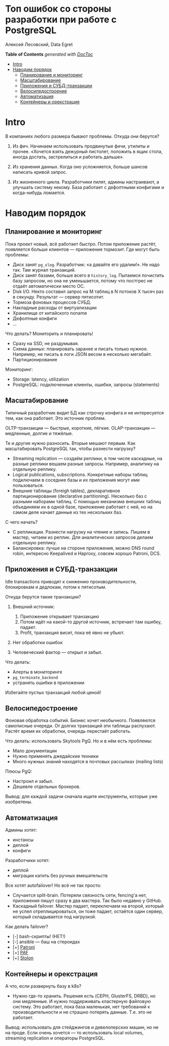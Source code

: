 # Топ ошибок со стороны разработки при работе с PostgreSQL

Алексей Лесовский, Data Egret

<!-- START doctoc generated TOC please keep comment here to allow auto update -->
<!-- DON'T EDIT THIS SECTION, INSTEAD RE-RUN doctoc TO UPDATE -->
**Table of Contents**  *generated with [DocToc](https://github.com/thlorenz/doctoc)*

- [Intro](#intro)
- [Наводим порядок](#%D0%BD%D0%B0%D0%B2%D0%BE%D0%B4%D0%B8%D0%BC-%D0%BF%D0%BE%D1%80%D1%8F%D0%B4%D0%BE%D0%BA)
  - [Планирование и мониторинг](#%D0%BF%D0%BB%D0%B0%D0%BD%D0%B8%D1%80%D0%BE%D0%B2%D0%B0%D0%BD%D0%B8%D0%B5-%D0%B8-%D0%BC%D0%BE%D0%BD%D0%B8%D1%82%D0%BE%D1%80%D0%B8%D0%BD%D0%B3)
  - [Масштабирование](#%D0%BC%D0%B0%D1%81%D1%88%D1%82%D0%B0%D0%B1%D0%B8%D1%80%D0%BE%D0%B2%D0%B0%D0%BD%D0%B8%D0%B5)
  - [Приложения и СУБД-транзакции](#%D0%BF%D1%80%D0%B8%D0%BB%D0%BE%D0%B6%D0%B5%D0%BD%D0%B8%D1%8F-%D0%B8-%D1%81%D1%83%D0%B1%D0%B4-%D1%82%D1%80%D0%B0%D0%BD%D0%B7%D0%B0%D0%BA%D1%86%D0%B8%D0%B8)
  - [Велосипедостроение](#%D0%B2%D0%B5%D0%BB%D0%BE%D1%81%D0%B8%D0%BF%D0%B5%D0%B4%D0%BE%D1%81%D1%82%D1%80%D0%BE%D0%B5%D0%BD%D0%B8%D0%B5)
  - [Автоматизация](#%D0%B0%D0%B2%D1%82%D0%BE%D0%BC%D0%B0%D1%82%D0%B8%D0%B7%D0%B0%D1%86%D0%B8%D1%8F)
  - [Контейнеры и орекстрация](#%D0%BA%D0%BE%D0%BD%D1%82%D0%B5%D0%B9%D0%BD%D0%B5%D1%80%D1%8B-%D0%B8-%D0%BE%D1%80%D0%B5%D0%BA%D1%81%D1%82%D1%80%D0%B0%D1%86%D0%B8%D1%8F)

<!-- END doctoc generated TOC please keep comment here to allow auto update -->

# Intro

В компаниях любого размера бывают проблемы. Откуда они берутся?

1. Из фич. Начинаем использовать продвинутые фичи, утилиты и прочее. «Хочется взять дежурный пистолет, положить в ящик стола, иногда достать, застрелиться и работать дальше».

1. Из хранения данных. Когда оно усложняется, больше шансов написать кривой запрос.

1. Из жизненного цикла. Разработчики пилят, админы настраивают, а улучшать систему некому. База работает с дефолтными конфигами и когда-нибудь ломается.

# Наводим порядок

## Планирование и мониторинг

Пока проект новый, всё работает быстро. Потом приложение растёт, появляется больше клиентов — приложение тормозит. Где могут быть проблемы:

* Диск занят `pg_xlog`. Разработчик: «а давайте его удалим!». Не надо так. Там журнал транзакций.
* Диск занят базами, больше всего в `history_log`. Пытаемся почистить базу запросом, но она не уменьшается, потому что постгрес не отдаёт автоматически место ОС.
* Disk I/O. Некто составил запрос на M таблиц в N потоков X тысяч раз в секунду. Результат — сервер пятисотит.
* Тормоза фоновых процессов СУБД.
* Накладные расходы от виртуализации
* Хранилище от китайского noname
* Дефолтные конфиги
* ...

Что делать? Мониторить и планировать!

* Сразу на SSD, не раздумывая.
* Схема данных: планировать заранее и писать только нужное. Например, не писать в логи JSON весом в несколько мегабайт.
* Партиционирование

Мониторинг:

* Storage: latency, utilization
* PostgreSQL: подключенные клиенты, ошибки, запросы (statements)

## Масштабирование

Типичный разработчик видит БД как строчку конфига и не интересуется тем, как она работает. Это источник проблем.

OLTP-транзакции — быстрые, короткие, лёгкие.
OLAP-транзакции — медленные, долгие и тяжёлые.

Те и другие нужно разносить. Вторые мешают первым. Как масштабировать PostgreSQL так, чтобы разнести нагрузку?

* Streaming replication — создаём реплики, в том числе каскадные, на разные реплики вешаем разные запросы. Например, аналитику на отдельную реплику.
* Logical publications, subscriptions. Конкретные наборы таблиц подключаем в соседние базы и их приложения могут ими пользоваться.
* Внешние таблицы (foreigh tables), декларативное партиционирование (declarative partitioning). Несколько баз с разными наборами таблиц. С помощью механизма внешних таблиц объединяем их в одной базе, приложение работает с ней, но на самом деле качает данные из тех нескольких баз.

С чего начать? 

* С репликации. Разнести нагрузку на чтение и запись. Пишем в мастер, читаем из реплик. Для аналитических запросов делаем отдельную реплику.
* Балансировка: лучше на стороне приложения, можно DNS round robin, интересно Keepalived и Haproxy, совсем хорошо Patroni, DCS.

## Приложения и СУБД-транзакции

Idle transactions приводят к снижению производительности, блокировкам и дедлокам, потом к пятисотым.

Откуда берутся такие транзакции?

1. Внешний источник:

    1. Приложение открывает транзакцию
    1. Потом идёт на какой-то другой источник, встречает там ошибку, падает.
    1. Profit, транзакция висит, пока её явно не убьют.
1. Нет обработки ошибок
1. Человеческий фактор — открыл и забыл.

Что делать:

* Алерты в мониторинге
* `pg_terminate_backend`
* устранять ошибки в приложении

Избегайте пустых транзакций любой ценой!

## Велосипедостроение

Фоновая обработка событий. Бизнес хочет необычного. Появляются самописные очереди. От долгих транзакций эти таблицы распухают. Растёт время их обработки, очередь перестаёт работать.

Что делать: использовать Skytools PgQ. Но и в нём есть проблемы:

* Мало документации
* Нужно применять джедайские техники
* Много нужных знаний находятся в почтовых рассылках (mailing lists)

Плюсы PgQ:

* Настроил и забыл.
* Дешевле отдельных брокеров.

Вывод: для каждой задачи сначала ищите инструменты, которые уже изобретены.

## Автоматизация

Админы хотят:

* инстансы
* деплой
* конфиги

Разработчики хотят:

* деплой
* миграции катить без ручных вмешательств

Все хотят autofailover! Но всё не так просто:

* Случается split-brain. Потеряли связность сети, fencing'а нет, приложения пишут сразу в два мастера. Так было недавно у GitHub.
* Каскадный failover. Мастер падает, переключаем на второй, который не успел отреплицироваться, он тоже падает, остаётся один сервер, который складывается под нагрузкой.

Как делать failover?

* [-] bash-скрипты! (НЕТ!)
* [-] ansible — баш на стероидах
* [+] [Patroni](https://github.com/zalando/patroni)
* [+] [PAF](https://github.com/clusterlabs/PAF)
* [+] [Stolon](https://github.com/sorintlab/stolon)

## Контейнеры и орекстрация

А что, если развернуть базу в k8s?

* Нужно где-то хранить. Решения есть (CEPH, GlusterFS, DRBD), но они медленные. И нужно поддерживать кластерную файловую систему. Это работает, пока база маленькая, нет требований к производительности и не страшно потерять данные. Т.е. это не работает.

Вывод: использовать для стейджингов и девелоперских машин, но не на проде. Если очень хочется — то использовать local volumes, streaming replication и операторы PostgreSQL.


